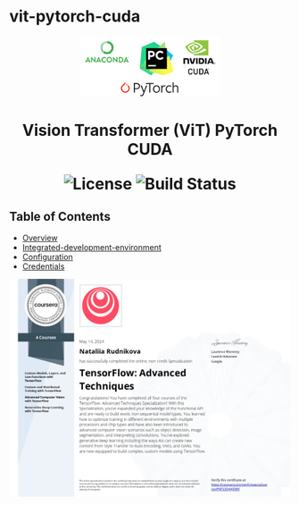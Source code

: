 # vit-pytorch-cuda
<p align="center">
  <img src="pytorch.png" alt="CUDA Logo" width="250">
</p>

<h1 align="center"> Vision Transformer (ViT) PyTorch CUDA </h>

<p align="center">
  <img alt="License" src="https://img.shields.io/badge/license-Apache%202.0-blue.svg">
  <img alt="Build Status" src="https://img.shields.io/badge/build-passing-teal.svg">
</p>

## Table of Contents

- [Overview](#overview)
- [Integrated-development-environment](#integrated-development-environment)
- [Configuration](#configuration)
- [Credentials](#credentials)

<p align="center">
  <img src="TensorFlow Advanced Techniques Specialization PKFS3D44JZWX.jpg" alt="TensorFlow Logo" width="825">
</p>